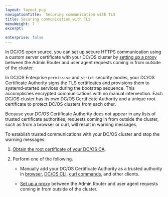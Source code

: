 ```yaml
---
layout: layout.pug
navigationTitle:  Securing communication with TLS
title: Securing communication with TLS
menuWeight: 7
excerpt:

enterprise: false
---
```


In DC/OS open source, you can set up secure HTTPS communication using a custom server certificate with your DC/OS cluster by [setting up a proxy](/1.9/networking/tls-ssl/haproxy-adminrouter/) between the Admin Router and user agent requests coming in from outside of the cluster.

In DC/OS Enterprise `permissive` and `strict` security modes, your DC/OS Certificate Authority signs the TLS certificates and provisions them to systemd-started services during the bootstrap sequence. This accomplishes encrypted communications with no manual intervention. Each DC/OS cluster has its own DC/OS Certificate Authority and a unique root certificate to protect DC/OS clusters from each other. 

Because your DC/OS Certificate Authority does not appear in any lists of trusted certificate authorities, requests coming in from outside the cluster, such as from a browser or curl, will result in warning messages. 

To establish trusted communications with your DC/OS cluster and stop the warning messages:

1. [Obtain the root certificate of your DC/OS CA](/1.9/networking/tls-ssl/get-cert/).

1. Perform one of the following.
   
     - Manually add your DC/OS Certificate Authority as a trusted authority in [browser](/1.9/networking/tls-ssl/ca-trust-browser/), [DC/OS CLI](/1.9/networking/tls-ssl/ca-trust-cli/), [curl commands](/1.9/networking/tls-ssl/ca-trust-curl/), and other clients.

     - [Set up a proxy](/1.9/networking/tls-ssl/haproxy-adminrouter/) between the Admin Router and user agent requests coming in from outside of the cluster. 
